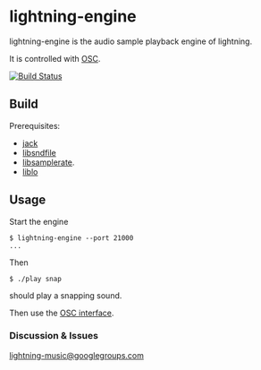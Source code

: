lightning-engine
===========

lightning-engine is the audio sample playback engine of lightning.

It is controlled with [OSC](http://opensoundcontrol.org).

[![Build Status](https://travis-ci.org/lightning/engine.svg?branch=master)](https://travis-ci.org/lightning/engine)

Build
-----

Prerequisites:

* [jack](http://jackaudio.org)
* [libsndfile](http://www.mega-nerd.com/libsndfile/)
* [libsamplerate](http://www.mega-nerd.com/SRC/).
* [liblo](http://liblo.sourceforge.net/)

Usage
-----

Start the engine

```shell
$ lightning-engine --port 21000
...
```

Then

```shell
$ ./play snap 
```

should play a snapping sound.

Then use the [OSC interface](https://github.com/lightning/engine/wiki/lightning-engine-OSC-interface).

### Discussion & Issues

lightning-music@googlegroups.com
